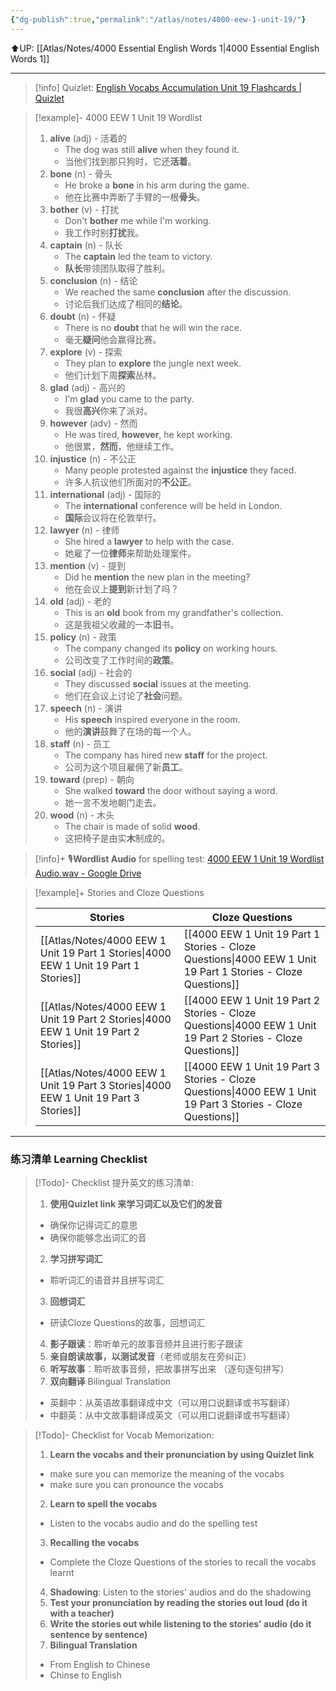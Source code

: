 ```yaml
---
{"dg-publish":true,"permalink":"/atlas/notes/4000-eew-1-unit-19/"}
---
```


⬆️UP: [[Atlas/Notes/4000 Essential English Words 1\|4000 Essential English Words 1]]

---
> [!info] Quizlet: [English Vocabs Accumulation Unit 19 Flashcards | Quizlet](https://quizlet.com/my/938442467/english-vocabs-accumulation-unit-19-flash-cards/?i=1vbzw5&x=1jqt)


> [!example]- 4000 EEW 1 Unit 19 Wordlist
> 1. **alive** (adj) - 活着的  
>     - The dog was still **alive** when they found it.  
>     - 当他们找到那只狗时，它还**活着**。
> 2. **bone** (n) - 骨头  
>     - He broke a **bone** in his arm during the game.  
>     - 他在比赛中弄断了手臂的一根**骨头**。
> 3. **bother** (v) - 打扰  
>     - Don't **bother** me while I'm working.  
>     - 我工作时别**打扰**我。
> 4. **captain** (n) - 队长  
>     - The **captain** led the team to victory.  
>     - **队长**带领团队取得了胜利。
> 5. **conclusion** (n) - 结论  
>     - We reached the same **conclusion** after the discussion.  
>     - 讨论后我们达成了相同的**结论**。
> 6. **doubt** (n) - 怀疑  
>     - There is no **doubt** that he will win the race.  
>     - 毫无**疑问**他会赢得比赛。
> 7. **explore** (v) - 探索  
>     - They plan to **explore** the jungle next week.  
>     - 他们计划下周**探索**丛林。
> 8. **glad** (adj) - 高兴的  
>     - I'm **glad** you came to the party.  
>     - 我很**高兴**你来了派对。
> 9. **however** (adv) - 然而  
>     - He was tired, **however**, he kept working.  
>     - 他很累，**然而**，他继续工作。
> 10. **injustice** (n) - 不公正  
>     - Many people protested against the **injustice** they faced.  
>     - 许多人抗议他们所面对的**不公正**。
> 11. **international** (adj) - 国际的  
>     - The **international** conference will be held in London.  
>     - **国际**会议将在伦敦举行。
> 12. **lawyer** (n) - 律师  
>     - She hired a **lawyer** to help with the case.  
>     - 她雇了一位**律师**来帮助处理案件。
> 13. **mention** (v) - 提到  
>     - Did he **mention** the new plan in the meeting?  
>     - 他在会议上**提到**新计划了吗？
> 14. **old** (adj) - 老的  
>     - This is an **old** book from my grandfather's collection.  
>     - 这是我祖父收藏的一本**旧**书。
> 15. **policy** (n) - 政策  
>     - The company changed its **policy** on working hours.  
>     - 公司改变了工作时间的**政策**。
> 16. **social** (adj) - 社会的  
>     - They discussed **social** issues at the meeting.  
>     - 他们在会议上讨论了**社会**问题。
> 17. **speech** (n) - 演讲  
>     - His **speech** inspired everyone in the room.  
>     - 他的**演讲**鼓舞了在场的每一个人。
> 18. **staff** (n) - 员工  
>     - The company has hired new **staff** for the project.  
>     - 公司为这个项目雇佣了新**员工**。
> 19. **toward** (prep) - 朝向  
>     - She walked **toward** the door without saying a word.  
>     - 她一言不发地朝门走去。
> 20. **wood** (n) - 木头  
>     - The chair is made of solid **wood**.  
>     - 这把椅子是由实**木**制成的。

> [!info]+ 🎙️**Wordlist Audio** for spelling test: [4000 EEW 1 Unit 19 Wordlist Audio.wav - Google Drive]()

> [!example]+ Stories and Cloze Questions
>
> | Stories                               | Cloze Questions                                         |
> | ------------------------------------- | ------------------------------------------------------- |
> | [[Atlas/Notes/4000 EEW 1 Unit 19 Part 1 Stories\|4000 EEW 1 Unit 19 Part 1 Stories]] | [[4000 EEW 1 Unit 19 Part 1 Stories - Cloze Questions\|4000 EEW 1 Unit 19 Part 1 Stories - Cloze Questions]] |
> | [[Atlas/Notes/4000 EEW 1 Unit 19 Part 2 Stories\|4000 EEW 1 Unit 19 Part 2 Stories]] | [[4000 EEW 1 Unit 19 Part 2 Stories - Cloze Questions\|4000 EEW 1 Unit 19 Part 2 Stories - Cloze Questions]] |
> | [[Atlas/Notes/4000 EEW 1 Unit 19 Part 3 Stories\|4000 EEW 1 Unit 19 Part 3 Stories]] | [[4000 EEW 1 Unit 19 Part 3 Stories - Cloze Questions\|4000 EEW 1 Unit 19 Part 3 Stories - Cloze Questions]] |

---
### 练习清单 Learning Checklist

> [!Todo]- Checklist 提升英文的练习清单:
> 1. **使用Quizlet link 来学习词汇以及它们的发音** 
>	- 确保你记得词汇的意思 
>	- 确保你能够念出词汇的音 
> 2. **学习拼写词汇** 
>	- 聆听词汇的语音并且拼写词汇 
> 3. **回想词汇**
>	- 研读Cloze Questions的故事，回想词汇 
> 4. **影子跟读**：聆听单元的故事音频并且进行影子跟读 
> 5. **亲自朗读故事，以测试发音**（老师或朋友在旁纠正）
> 6. **听写故事**：聆听故事音频，把故事拼写出来 （逐句逐句拼写）
> 7. **双向翻译** Bilingual Translation 
>	- 英翻中：从英语故事翻译成中文（可以用口说翻译或书写翻译）
>	- 中翻英：从中文故事翻译成英文（可以用口说翻译或书写翻译）

> [!Todo]- Checklist for Vocab Memorization:
> 
> 1. **Learn the vocabs and their pronunciation by using Quizlet link**
>	- make sure you can memorize the meaning of the vocabs
>	- make sure you can pronounce the vocabs
> 2. **Learn to spell the vocabs**
>	- Listen to the vocabs audio and do the spelling test
> 3. **Recalling the vocabs**
>	- Complete the Cloze Questions of the stories to recall the vocabs learnt
> 4. **Shadowing**: Listen to the stories' audios and do the shadowing
> 5. **Test your pronunciation by reading the stories out loud (do it with a teacher)**
> 6. **Write the stories out while listening to the stories' audio (do it sentence by sentence)**
> 7. **Bilingual Translation** 
> 	- From English to Chinese
> 	- Chinse to English

